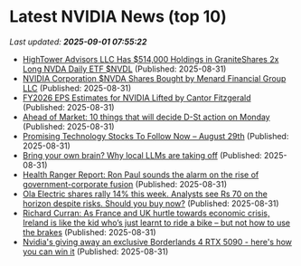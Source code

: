 # Latest NVIDIA News (top 10)
_Last updated: **2025-09-01 07:55:22**_

- [HighTower Advisors LLC Has $514,000 Holdings in GraniteShares 2x Long NVDA Daily ETF $NVDL](https://www.etfdailynews.com/2025/08/31/hightower-advisors-llc-has-514000-holdings-in-graniteshares-2x-long-nvda-daily-etf-nvdl/) (Published: 2025-08-31)
- [NVIDIA Corporation $NVDA Shares Bought by Menard Financial Group LLC](https://www.etfdailynews.com/2025/08/31/nvidia-corporation-nvda-shares-bought-by-menard-financial-group-llc/) (Published: 2025-08-31)
- [FY2026 EPS Estimates for NVIDIA Lifted by Cantor Fitzgerald](https://www.etfdailynews.com/2025/08/31/fy2026-eps-estimates-for-nvidia-lifted-by-cantor-fitzgerald/) (Published: 2025-08-31)
- [Ahead of Market: 10 things that will decide D-St action on Monday](https://economictimes.indiatimes.com/markets/stocks/news/ahead-of-market-10-things-that-will-decide-d-st-action-on-monday/articleshow/123612567.cms) (Published: 2025-08-31)
- [Promising Technology Stocks To Follow Now – August 29th](https://www.etfdailynews.com/2025/08/31/promising-technology-stocks-to-follow-now-august-29th/) (Published: 2025-08-31)
- [Bring your own brain? Why local LLMs are taking off](https://www.theregister.com/2025/08/31/local_llm_opinion_column/) (Published: 2025-08-31)
- [Health Ranger Report: Ron Paul sounds the alarm on the rise of government-corporate fusion](https://www.naturalnews.com/2025-08-31-ron-paul-warns-rise-govt-corporate-fusion.html) (Published: 2025-08-31)
- [Ola Electric shares rally 14% this week. Analysts see Rs 70 on the horizon despite risks. Should you buy now?](https://economictimes.indiatimes.com/markets/stocks/news/ola-electric-shares-rally-14-this-week-analysts-see-rs-70-on-the-horizon-despite-risks-should-you-buy-now/articleshow/123611121.cms) (Published: 2025-08-31)
- [Richard Curran: As France and UK hurtle towards economic crisis, Ireland is like the kid who’s just learnt to ride a bike – but not how to use the brakes](https://www.independent.ie/opinion/comment/richard-curran-as-france-and-uk-hurtle-towards-economic-crisis-ireland-is-like-the-kid-whos-just-learnt-to-ride-a-bike-but-not-how-to-use-the-brakes/a1622963094.html) (Published: 2025-08-31)
- [Nvidia's giving away an exclusive Borderlands 4 RTX 5090 - here's how you can win it](https://www.xda-developers.com/borderlands-4-rtx-5090-contest/) (Published: 2025-08-31)
